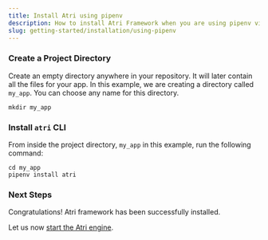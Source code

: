 ```yaml
---
title: Install Atri using pipenv
description: How to install Atri Framework when you are using pipenv virtual environment
slug: getting-started/installation/using-pipenv
---
```

### Create a Project Directory

Create an empty directory anywhere in your repository. It will later contain all the files for your app. In this example, we are creating a directory called `my_app`. You can choose any name for this directory.

```
mkdir my_app
```

### Install `atri` CLI

From inside the project directory, `my_app` in this example, run the following command:

```
cd my_app
pipenv install atri
```

### Next Steps

Congratulations! Atri framework has been successfully installed. 

Let us now [start the Atri engine](/start-engine.md). 